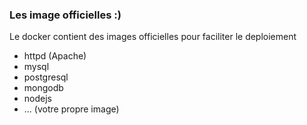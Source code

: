 ### Les image officielles :)

Le docker contient des images officielles pour faciliter le deploiement

* httpd (Apache)
* mysql
* postgresql
* mongodb
* nodejs
* ... (votre propre image)
